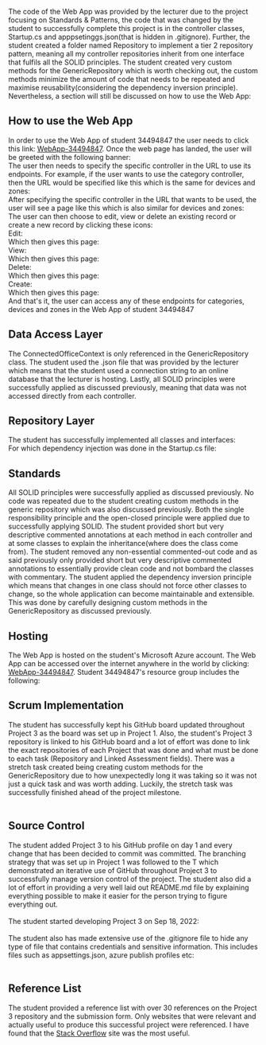 The code of the Web App was provided by the lecturer due to the project focusing on Standards & Patterns, 
the code that was changed by the student to successfully complete this project is in the controller classes, 
Startup.cs and apppsetinggs.json(that is hidden in .gitignore). Further, the student created a folder named 
Repository to implement a tier 2 repository pattern, meaning all my controller repositories inherit from one 
interface that fulfils all the SOLID principles. The student created very custom methods for the GenericRepository 
which is worth checking out, the custom methods minimize the amount of code that needs to be repeated and maximise 
reusability(considering the dependency inversion principle). Nevertheless, a section will still be discussed on how 
to use the Web App: <br />
<h2>How to use the Web App</h2>
<p>
	In order to use the Web App of student 34494847 the user needs to click this link: <a href="https://webapp-34494847.azurewebsites.net/">WebApp-34494847</a>.
	Once the web page has landed, the user will be greeted with the following banner: <br />
	<img src="img/banner.png" alt=""/><br />
	The user then needs to specify the specific controller in the URL to use its endpoints. For example, if the user wants to use the category controller, then 
	the URL would be specified like this which is the same for devices and zones: <br />
	<img src="img/categoryurl.png" alt=""/><br />
	After specifying the specific controller in the URL that wants to be used, the user will see a page like this which is also similar for devices and zones: <br />
	<img src="img/categorieslanding.png" alt=""/><br />
	The user can then choose to edit, view or delete an existing record or create a new record by clicking these icons: <br />
	Edit: <br />
	<img src="img/edit.png" alt=""/><br />
	Which then gives this page: <br />
	<img src="img/editC.png" alt=""/><br />
	View: <br />
	<img src="img/view.png" alt=""/><br />
	Which then gives this page: <br />
	<img src="img/viewC.png" alt=""/><br />
	Delete: <br />
	<img src="img/delete.png" alt=""/><br />
	Which then gives this page: <br />
	<img src="img/deleteC.png" alt=""/><br />
	Create: <br />
	<img src="img/create.png" alt=""/><br />
	Which then gives this page: <br />
	<img src="img/createC.png" alt=""/><br />
	And that's it, the user can access any of these endpoints for categories, devices and zones in the Web App of student 34494847
</p>
<h2>Data Access Layer</h2>
<p>
	The ConnectedOfficeContext is only referenced in the GenericRepository class. The student used the .json file that was provided by the lecturer which means that the student used a connection 
	string to an online database that the lecturer is hosting. Lastly, all SOLID principles were successfully applied as discussed previously, meaning that data was not 
	accessed directly from each controller.
</p>
<h2>Repository Layer</h2>
<p>
	The student has successfully implemented all classes and interfaces: <br />
	<img src="img/repository.png" alt=""/><br />
	For which dependency injection was done in the Startup.cs file: <br />
	<img src="img/dependency.png" alt=""/>
</p>
<h2>Standards</h2>
<p>
	All SOLID principles were successfully applied as discussed previously. No code was repeated due to the student creating custom methods in the generic repository 
	which was also discussed previously. Both the single responsibility principle and the open-closed principle were applied due to successfully applying SOLID. The 
	student provided short but very descriptive commented annotations at each method in each controller and at some classes to explain the inheritance(where does the 
	class come from). The student removed any non-essential commented-out code and as said previously only provided short but very descriptive commented annotations to 
	essentially provide clean code and not bombard the classes with commentary. The student applied the dependency inversion principle which means that changes in one 
	class should not force other classes to change, so the whole application can become maintainable and extensible. This was done by carefully designing custom methods in 
	the GenericRepository as discussed previously.
</p>
<h2>Hosting</h2>
<p>
	The Web App is hosted on the student's Microsoft Azure account. The Web App can be accessed over the internet anywhere in the world by clicking: 
	<a href="https://webapp-34494847.azurewebsites.net/">WebApp-34494847</a>. Student 34494847's resource group includes the following: <br />
	<img src="img/hosting.png" alt=""/>
</p>
<h2>Scrum Implementation</h2>
<p>
	The student has successfully kept his GitHub board updated throughout Project 3 as the board was set up in Project 1. Also, the student's Project 3 repository is 
	linked to his GitHub board and a lot of effort was done to link the exact repositories of each Project that was done and what must be done to each task (Repository 
	and Linked Assessment fields). There was a stretch task created being creating custom methods for the GenericRepository due to how unexpectedly long it was taking so 
	it was not just a quick task and was worth adding. Luckily, the stretch task was successfully finished ahead of the project milestone.<br />
	<br /><img src="img/scrum1.png" alt=""/>
</p>
<h2>Source Control</h2>
<p>
	The student added Project 3 to his GitHub profile on day 1 and every change that has been decided to commit was committed. The branching strategy that was set up in 
	Project 1 was followed to the T which demonstrated an iterative use of GitHub throughout Project 3 to successfully manage version control of the project. The student 
	also did a lot of effort in providing a very well laid out README.md file by explaining everything possible to make it easier for the person trying to figure everything out.<br />
	<br />The student started developing Project 3 on Sep 18, 2022: <br />
	<br /><img src="img/control1.png" alt=""/><br />
	The student also has made extensive use of the .gitignore file to hide any type of file that contains credentials and sensitive information. This includes files such as 
	appsettings.json, azure publish profiles etc:<br />
	<br /><img src="img/.gitignore.png" alt=""/>
</p>
<h2>Reference List</h2>
<p>
	The student provided a reference list with over 30 references on the Project 3 repository and the submission form. Only websites that were relevant and actually useful to 
	produce this successful project were referenced. I have found that the <a href="https://stackoverflow.com/">Stack Overflow</a> site was the most useful.
</p>
